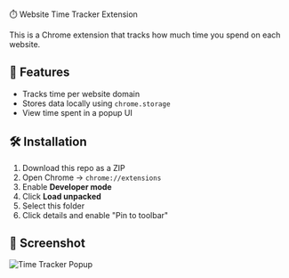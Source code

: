 ⏱️ Website Time Tracker Extension

This is a Chrome extension that tracks how much time you spend on each website.

## 🔧 Features
- Tracks time per website domain
- Stores data locally using `chrome.storage`
- View time spent in a popup UI

## 🛠️ Installation
1. Download this repo as a ZIP
2. Open Chrome → `chrome://extensions`
3. Enable **Developer mode**
4. Click **Load unpacked**
5. Select this folder
6. Click details and enable "Pin to toolbar"

## 📸 Screenshot
![Time Tracker Popup](https://github.com/user-attachments/assets/895547ca-8794-4bd4-b7ec-9ddc17f61b17)
